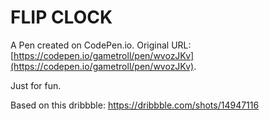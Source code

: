# FLIP CLOCK

A Pen created on CodePen.io. Original URL: [https://codepen.io/gametroll/pen/wvozJKv](https://codepen.io/gametroll/pen/wvozJKv).

Just for fun.

Based on this dribbble: https://dribbble.com/shots/14947116
